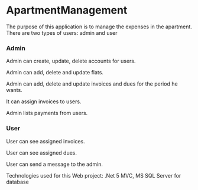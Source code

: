 # ApartmentManagement

The purpose of this application is to manage the expenses in the apartment. There are two types of users: admin and user

### Admin
Admin can create, update, delete accounts for users.

Admin can add, delete and update flats.

Admin can add, delete and update invoices and dues for the period he wants.

It can assign invoices to users.

Admin lists payments from users.

### User
User can see assigned invoices.

User can see assigned dues.

User can send a message to the admin.

Technologies used for this Web project: .Net 5 MVC, MS SQL Server for database






